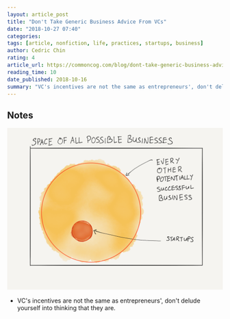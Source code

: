 ```yaml
---
layout: article_post
title: "Don't Take Generic Business Advice From VCs"
date: "2018-10-27 07:40"
categories:
tags: [article, nonfiction, life, practices, startups, business]
author: Cedric Chin
rating: 4
article_url: https://commoncog.com/blog/dont-take-generic-business-advice-from-vcs/
reading_time: 10
date_published: 2018-10-16
summary: "VC's incentives are not the same as entrepreneurs', don't delude yourself into thinking that they are."
---
```


## Notes

![possible-businesses](/images/articles/generic-vcs-possible-businesses.png)

* VC's incentives are not the same as entrepreneurs', don't delude yourself into
  thinking that they are.
